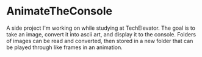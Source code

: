 # AnimateTheConsole
A side project I'm working on while studying at TechElevator. The goal is to take an image, convert it into ascii art, and display it to the console. Folders of images can be read and converted, then stored in a new folder that can be played through like frames in an animation.

